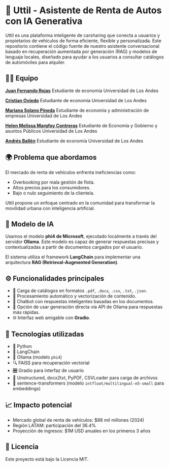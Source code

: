# 🚗 Uttil - Asistente de Renta de Autos con IA Generativa

Uttil es una plataforma inteligente de carsharing que conecta a usuarios y propietarios de vehículos de forma eficiente, flexible y personalizada. Este repositorio contiene el código fuente de nuestro asistente conversacional basado en recuperación aumentada por generación (RAG) y modelos de lenguaje locales, diseñado para ayudar a los usuarios a consultar catálogos de automóviles para alquiler.

## 👨‍💻 Equipo

[**Juan Fernando Rojas**](https://www.linkedin.com/in/juan-fernando-rojas-a00955258?utm_source=share&utm_campaign=share_via&utm_content=profile&utm_medium=ios_app)
Estudiante de economía Universidad de Los Andes

[**Cristian Oviedo**](https://www.linkedin.com/in/cristian-oviedo-78362524b/)
Estudiante de economía Universidad de Los Andes

[**Mariana Solano Pineda**](https://www.linkedin.com/in/mariana-solano-pineda/)
Estudiante de economía y administración de empresas Universidad de Los Andes

[**Helen Melissa Margfoy Contreras**](https://www.linkedin.com/in/helenmargfoy/)
Estudiante de Economía y Gobierno y asuntos Públicos Universidad de Los Andes

[**Andrés Ballén**](www.linkedin.com/in/andrés-ballén)
Estudiante de economía Universidad de Los Andes

## 🌍 Problema que abordamos

El mercado de renta de vehículos enfrenta ineficiencias como:

- Overbooking por mala gestión de flota.
- Altos precios para los consumidores.
- Bajo o nulo seguimiento de la clientela.

Uttil propone un enfoque centrado en la comunidad para transformar la movilidad urbana con inteligencia artificial.

## 🧠 Modelo de IA

Usamos el modelo **phi4 de Microsoft**, ejecutado localmente a través del servidor **Ollama**. Este modelo es capaz de generar respuestas precisas y contextualizadas a partir de documentos cargados por el usuario.

El sistema utiliza el framework **LangChain** para implementar una arquitectura **RAG (Retrieval-Augmented Generation)**.

## ⚙️ Funcionalidades principales

- 📁 Carga de catálogos en formatos `.pdf`, `.docx`, `.csv`, `.txt`, `.json`.
- 🧩 Procesamiento automático y vectorización de contenido.
- 🤖 Chatbot con respuestas inteligentes basadas en los documentos.
- 🔄 Opción de usar generación directa vía API de Ollama para respuestas más rápidas.
- 🌐 Interfaz web amigable con **Gradio**.

## 🧪 Tecnologías utilizadas

- 🐍 Python
- 🧱 LangChain
- 🧠 Ollama (modelo `phi4`)
- 🔍 FAISS para recuperación vectorial
- 🎛️ Gradio para interfaz de usuario
- 📄 Unstructured, docx2txt, PyPDF, CSVLoader para carga de archivos
- 🧬 sentence-transformers (modelo `intfloat/multilingual-e5-small` para embeddings)

## 📈 Impacto potencial

- Mercado global de renta de vehículos: $88 mil millones (2024)
- Región LATAM: participación del 36.4%
- Proyección de ingresos: $1M USD anuales en los primeros 3 años

## 📄 Licencia

Este proyecto está bajo la Licencia MIT.

